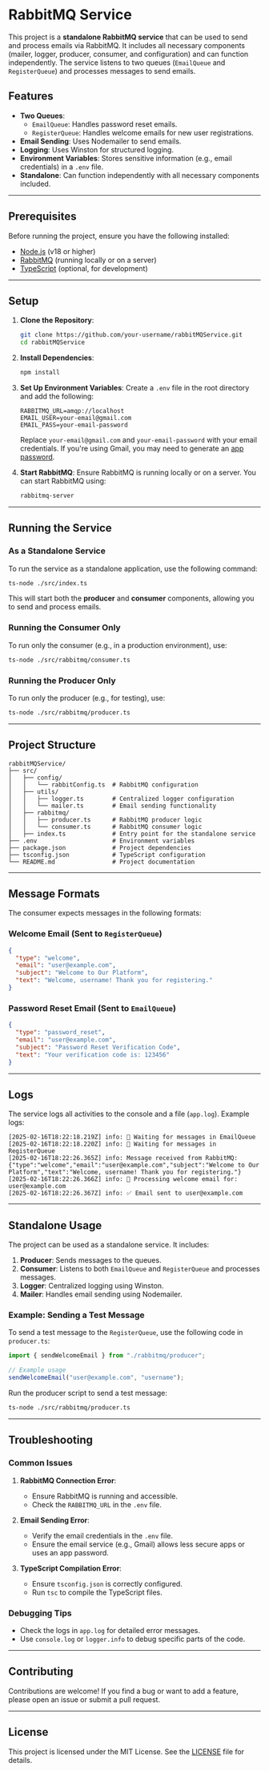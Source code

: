 # RabbitMQ Service

This project is a **standalone RabbitMQ service** that can be used to send and process emails via RabbitMQ. It includes all necessary components (mailer, logger, producer, consumer, and configuration) and can function independently. The service listens to two queues (`EmailQueue` and `RegisterQueue`) and processes messages to send emails.

## Features

- **Two Queues**:
  - `EmailQueue`: Handles password reset emails.
  - `RegisterQueue`: Handles welcome emails for new user registrations.
- **Email Sending**: Uses Nodemailer to send emails.
- **Logging**: Uses Winston for structured logging.
- **Environment Variables**: Stores sensitive information (e.g., email credentials) in a `.env` file.
- **Standalone**: Can function independently with all necessary components included.

---

## Prerequisites

Before running the project, ensure you have the following installed:

- [Node.js](https://nodejs.org/) (v18 or higher)
- [RabbitMQ](https://www.rabbitmq.com/) (running locally or on a server)
- [TypeScript](https://www.typescriptlang.org/) (optional, for development)

---

## Setup

1. **Clone the Repository**:
   ```bash
   git clone https://github.com/your-username/rabbitMQService.git
   cd rabbitMQService
   ```

2. **Install Dependencies**:
   ```bash
   npm install
   ```

3. **Set Up Environment Variables**:
   Create a `.env` file in the root directory and add the following:
   ```env
   RABBITMQ_URL=amqp://localhost
   EMAIL_USER=your-email@gmail.com
   EMAIL_PASS=your-email-password
   ```

   Replace `your-email@gmail.com` and `your-email-password` with your email credentials. If you're using Gmail, you may need to generate an [app password](https://support.google.com/accounts/answer/185833).

4. **Start RabbitMQ**:
   Ensure RabbitMQ is running locally or on a server. You can start RabbitMQ using:
   ```bash
   rabbitmq-server
   ```

---

## Running the Service

### As a Standalone Service

To run the service as a standalone application, use the following command:

```bash
ts-node ./src/index.ts
```

This will start both the **producer** and **consumer** components, allowing you to send and process emails.

### Running the Consumer Only

To run only the consumer (e.g., in a production environment), use:

```bash
ts-node ./src/rabbitmq/consumer.ts
```

### Running the Producer Only

To run only the producer (e.g., for testing), use:

```bash
ts-node ./src/rabbitmq/producer.ts
```

---

## Project Structure

```
rabbitMQService/
├── src/
│   ├── config/
│   │   └── rabbitConfig.ts  # RabbitMQ configuration
│   ├── utils/
│   │   ├── logger.ts        # Centralized logger configuration
│   │   └── mailer.ts        # Email sending functionality
│   ├── rabbitmq/
│   │   ├── producer.ts      # RabbitMQ producer logic
│   │   └── consumer.ts      # RabbitMQ consumer logic
│   ├── index.ts             # Entry point for the standalone service
├── .env                     # Environment variables
├── package.json             # Project dependencies
├── tsconfig.json            # TypeScript configuration
└── README.md                # Project documentation
```

---

## Message Formats

The consumer expects messages in the following formats:

### Welcome Email (Sent to `RegisterQueue`)
```json
{
  "type": "welcome",
  "email": "user@example.com",
  "subject": "Welcome to Our Platform",
  "text": "Welcome, username! Thank you for registering."
}
```

### Password Reset Email (Sent to `EmailQueue`)
```json
{
  "type": "password_reset",
  "email": "user@example.com",
  "subject": "Password Reset Verification Code",
  "text": "Your verification code is: 123456"
}
```

---

## Logs

The service logs all activities to the console and a file (`app.log`). Example logs:

```
[2025-02-16T18:22:18.219Z] info: 📩 Waiting for messages in EmailQueue
[2025-02-16T18:22:18.220Z] info: 📩 Waiting for messages in RegisterQueue
[2025-02-16T18:22:26.365Z] info: Message received from RabbitMQ: {"type":"welcome","email":"user@example.com","subject":"Welcome to Our Platform","text":"Welcome, username! Thank you for registering."}
[2025-02-16T18:22:26.366Z] info: 📧 Processing welcome email for: user@example.com
[2025-02-16T18:22:26.367Z] info: ✅ Email sent to user@example.com
```

---

## Standalone Usage

The project can be used as a standalone service. It includes:

1. **Producer**: Sends messages to the queues.
2. **Consumer**: Listens to both `EmailQueue` and `RegisterQueue` and processes messages.
3. **Logger**: Centralized logging using Winston.
4. **Mailer**: Handles email sending using Nodemailer.

### Example: Sending a Test Message

To send a test message to the `RegisterQueue`, use the following code in `producer.ts`:

```typescript
import { sendWelcomeEmail } from "./rabbitmq/producer";

// Example usage
sendWelcomeEmail("user@example.com", "username");
```

Run the producer script to send a test message:

```bash
ts-node ./src/rabbitmq/producer.ts
```

---

## Troubleshooting

### Common Issues

1. **RabbitMQ Connection Error**:
   - Ensure RabbitMQ is running and accessible.
   - Check the `RABBITMQ_URL` in the `.env` file.

2. **Email Sending Error**:
   - Verify the email credentials in the `.env` file.
   - Ensure the email service (e.g., Gmail) allows less secure apps or uses an app password.

3. **TypeScript Compilation Error**:
   - Ensure `tsconfig.json` is correctly configured.
   - Run `tsc` to compile the TypeScript files.

### Debugging Tips

- Check the logs in `app.log` for detailed error messages.
- Use `console.log` or `logger.info` to debug specific parts of the code.

---

## Contributing

Contributions are welcome! If you find a bug or want to add a feature, please open an issue or submit a pull request.

---

## License

This project is licensed under the MIT License. See the [LICENSE](LICENSE) file for details.
